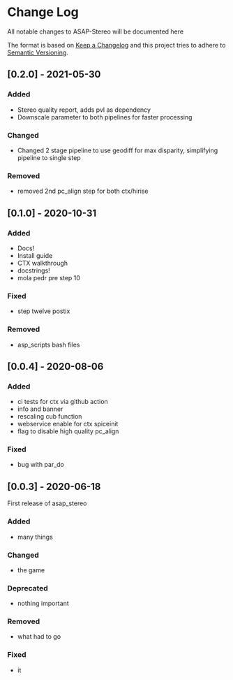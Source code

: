 # Change Log   
All notable changes to ASAP-Stereo will be documented here

The format is based on [Keep a Changelog](http://keepachangelog.com/)
and this project tries to adhere to [Semantic Versioning](http://semver.org/).

## [0.2.0] - 2021-05-30
### Added
- Stereo quality report, adds pvl as dependency
- Downscale parameter to both pipelines for faster processing

### Changed
- Changed 2 stage pipeline to use geodiff for max disparity, simplifying pipeline to single step

### Removed
- removed 2nd pc_align step for both ctx/hirise


## [0.1.0] - 2020-10-31
### Added
- Docs!
- Install guide
- CTX walkthrough
- docstrings!
- mola pedr pre step 10

### Fixed
- step twelve postix

### Removed
- asp_scripts bash files

## [0.0.4] - 2020-08-06
### Added
- ci tests for ctx via github action
- info and banner
- rescaling cub function
- webservice enable for ctx spiceinit
- flag to disable high quality pc_align

### Fixed
- bug with par_do 

## [0.0.3] - 2020-06-18
First release of asap_stereo

### Added
- many things

### Changed
- the game

### Deprecated
- nothing important

### Removed
- what had to go

### Fixed
- it
